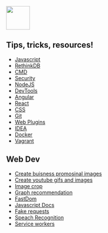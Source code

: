 <a href="https://sagivf.github.io/">
    <image src="favicon.png" style="height: 64px"/>
</a>

## Tips, tricks, resources!
* [Javascript](Javascript.md)
* [RethinkDB](RethinkDB.md)
* [CMD](CMD.md)
* [Security](Security.md)
* [NodeJS](NodeJS.md)
* [DevTools](DevTools.md)
* [Angular](Angular.md)
* [React](React.md)
* [CSS](Css.md)
* [Git](Plugins.md)
* [Web Plugins](Plugins.md)
* [IDEA](IDEA.md)
* [Docker](Docker.md)
* [Vagrant](Vagrant.md)

## Web Dev
* [Create buisness promosinal images](http://smartmockups.com/)
* [Create youtube gifs and images](https://github.com/javascipt/node-youtube)
* [Image crop](http://blog.teamtreehouse.com/dynamic-jquery-image-avatar-cropping-effect)
* [Graph recommendation](https://medium.com/@keithwhor/using-graph-theory-to-build-a-simple-recommendation-engine-in-javascript-ec43394b35a3)
* [FastDom](https://github.com/wilsonpage/fastdom)
* [Javascript Docs](https://github.com/esdoc/esdoc)
* [Fake requests](https://github.com/marak/Faker.js/)
* [Speach Recognition](https://www.talater.com/annyang/)
* [Service workers](https://www.talater.com/upup/)

